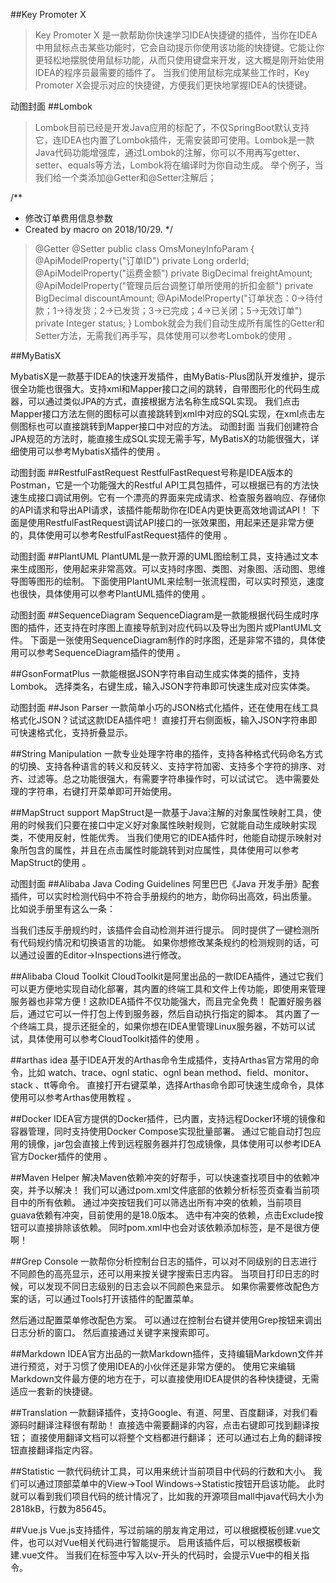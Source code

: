 
##Key Promoter X

>Key Promoter X 是一款帮助你快速学习IDEA快捷键的插件，当你在IDEA中用鼠标点击某些功能时，它会自动提示你使用该功能的快捷键。它能让你更轻松地摆脱使用鼠标功能，从而只使用键盘来开发，这大概是刚开始使用IDEA的程序员最需要的插件了。
当我们使用鼠标完成某些工作时，Key Promoter X会提示对应的快捷键，方便我们更快地掌握IDEA的快捷键。

动图封面
##Lombok
>Lombok目前已经是开发Java应用的标配了，不仅SpringBoot默认支持它，连IDEA也内置了Lombok插件，无需安装即可使用。Lombok是一款Java代码功能增强库，通过Lombok的注解，你可以不用再写getter、setter、equals等方法，Lombok将在编译时为你自动生成。
举个例子，当我们给一个类添加@Getter和@Setter注解后；

/**
* 修改订单费用信息参数
* Created by macro on 2018/10/29.
  */
>  @Getter
>  @Setter
> public class OmsMoneyInfoParam {
  @ApiModelProperty("订单ID")
  private Long orderId;
  @ApiModelProperty("运费金额")
  private BigDecimal freightAmount;
  @ApiModelProperty("管理员后台调整订单所使用的折扣金额")
  private BigDecimal discountAmount;
  @ApiModelProperty("订单状态：0->待付款；1->待发货；2->已发货；3->已完成；4->已关闭；5->无效订单")
  private Integer status;
  }
  Lombok就会为我们自动生成所有属性的Getter和Setter方法，无需我们再手写，具体使用可以参考Lombok的使用 。


##MyBatisX

MybatisX是一款基于IDEA的快速开发插件，由MyBatis-Plus团队开发维护，提示很全功能也很强大。支持xml和Mapper接口之间的跳转，自带图形化的代码生成器，可以通过类似JPA的方式，直接根据方法名称生成SQL实现。
我们点击Mapper接口方法左侧的图标可以直接跳转到xml中对应的SQL实现，在xml点击左侧图标也可以直接跳转到Mapper接口中对应的方法。
动图封面
当我们创建符合JPA规范的方法时，能直接生成SQL实现无需手写，MyBatisX的功能很强大，详细使用可以参考MybatisX插件的使用 。

动图封面
##RestfulFastRequest
RestfulFastRequest号称是IDEA版本的Postman，它是一个功能强大的Restful API工具包插件，可以根据已有的方法快速生成接口调试用例。它有一个漂亮的界面来完成请求、检查服务器响应、存储你的API请求和导出API请求，该插件能帮助你在IDEA内更快更高效地调试API！
下面是使用RestfulFastRequest调试API接口的一张效果图，用起来还是非常方便的，具体使用可以参考RestfulFastRequest插件的使用 。

动图封面
##PlantUML
PlantUML是一款开源的UML图绘制工具，支持通过文本来生成图形，使用起来非常高效。可以支持时序图、类图、对象图、活动图、思维导图等图形的绘制。
下面使用PlantUML来绘制一张流程图，可以实时预览，速度也很快，具体使用可以参考PlantUML插件的使用 。

动图封面
##SequenceDiagram
SequenceDiagram是一款能根据代码生成时序图的插件，还支持在时序图上直接导航到对应代码以及导出为图片或PlantUML文件。
下面是一张使用SequenceDiagram制作的时序图，还是非常不错的，具体使用可以参考SequenceDiagram插件的使用 。


##GsonFormatPlus
一款能根据JSON字符串自动生成实体类的插件，支持Lombok。
选择类名，右键生成，输入JSON字符串即可快速生成对应实体类。

动图封面
##Json Parser
一款简单小巧的JSON格式化插件，还在使用在线工具格式化JSON？试试这款IDEA插件吧！
直接打开右侧面板，输入JSON字符串即可快速格式化，支持折叠显示。


##String Manipulation
一款专业处理字符串的插件，支持各种格式代码命名方式的切换、支持各种语言的转义和反转义、支持字符加密、支持多个字符的排序、对齐、过滤等。总之功能很强大，有需要字符串操作时，可以试试它。
选中需要处理的字符串，右键打开菜单即可开始使用。


##MapStruct support
MapStruct是一款基于Java注解的对象属性映射工具，使用的时候我们只要在接口中定义好对象属性映射规则，它就能自动生成映射实现类，不使用反射，性能优秀。
当我们使用它的IDEA插件时，他能自动提示映射对象所包含的属性，并且在点击属性时能跳转到对应属性，具体使用可以参考MapStruct的使用 。

动图封面
##Alibaba Java Coding Guidelines
阿里巴巴《Java 开发手册》配套插件，可以实时检测代码中不符合手册规约的地方，助你码出高效，码出质量。
比如说手册里有这么一条：


当我们违反手册规约时，该插件会自动检测并进行提示。
同时提供了一键检测所有代码规约情况和切换语言的功能。
如果你想修改某条规约的检测规则的话，可以通过设置的Editor->Inspections进行修改。


##Alibaba Cloud Toolkit
CloudToolkit是阿里出品的一款IDEA插件，通过它我们可以更方便地实现自动化部署，其内置的终端工具和文件上传功能，即使用来管理服务器也非常方便！这款IDEA插件不仅功能强大，而且完全免费！
配置好服务器后，通过它可以一件打包上传到服务器，然后自动执行指定的脚本。
其内置了一个终端工具，提示还挺全的，如果你想在IDEA里管理Linux服务器，不妨可以试试，具体使用可以参考CloudToolkit插件的使用 。


##arthas idea
基于IDEA开发的Arthas命令生成插件，支持Arthas官方常用的命令，比如 watch、trace、ognl static、ognl bean method、field、monitor、stack 、tt等命令。
直接打开右键菜单，选择Arthas命令即可快速生成命令，具体使用可以参考Arthas使用教程 。


##Docker
IDEA官方提供的Docker插件，已内置，支持远程Docker环境的镜像和容器管理，同时支持使用Docker Compose实现批量部署。
通过它能自动打包应用的镜像，jar包会直接上传到远程服务器并打包成镜像，具体使用可以参考IDEA官方Docker插件的使用 。


##Maven Helper
解决Maven依赖冲突的好帮手，可以快速查找项目中的依赖冲突，并予以解决！
我们可以通过pom.xml文件底部的依赖分析标签页查看当前项目中的所有依赖。
通过冲突按钮我们可以筛选出所有冲突的依赖，当前项目guava依赖有冲突，目前使用的是18.0版本。
选中有冲突的依赖，点击Exclude按钮可以直接排除该依赖。
同时pom.xml中也会对该依赖添加<exclusion>标签，是不是很方便啊！


##Grep Console
一款帮你分析控制台日志的插件，可以对不同级别的日志进行不同颜色的高亮显示，还可以用来按关键字搜索日志内容。
当项目打印日志的时候，可以发现不同日志级别的日志会以不同颜色来显示。
如果你需要修改配色方案的话，可以通过Tools打开该插件的配置菜单。


然后通过配置菜单修改配色方案。
可以通过在控制台右键并使用Grep按钮来调出日志分析的窗口。
然后直接通过关键字来搜索即可。


##Markdown
IDEA官方出品的一款Markdown插件，支持编辑Markdown文件并进行预览，对于习惯了使用IDEA的小伙伴还是非常方便的。
使用它来编辑Markdown文件最方便的地方在于，可以直接使用IDEA提供的各种快捷键，无需适应一套新的快捷键。


##Translation
一款翻译插件，支持Google、有道、阿里、百度翻译，对我们看源码时翻译注释很有帮助！
直接选中需要翻译的内容，点击右键即可找到翻译按钮；
直接使用翻译文档可以将整个文档都进行翻译；
还可以通过右上角的翻译按钮直接翻译指定内容。


##Statistic
一款代码统计工具，可以用来统计当前项目中代码的行数和大小。
我们可以通过顶部菜单中的View->Tool Windows->Statistic按钮开启该功能。
此时就可以看到我们项目代码的统计情况了，比如我的开源项目mall中java代码大小为2818kB，行数为85645。


##Vue.js
Vue.js支持插件，写过前端的朋友肯定用过，可以根据模板创建.vue文件，也可以对Vue相关代码进行智能提示。
启用该插件后，可以根据模板新建.vue文件。
当我们在标签中写入以v-开头的代码时，会提示Vue中的相关指令。

